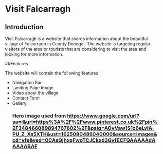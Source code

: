 # Visit Falcarragh


## Introduction

<p> Visit Falcarragh is a website that shares information about the beautiful village of Falcarragh in County Donegal. The website is targeting regular visitors of the area or tourists that are considering to visit the area and looking for more information.</p>

##Features

<p> The website will contain the following features :
<ul>
<li>Navigation Bar</li>
<li>Landing Page Image</li>
<li>Video about the village</li>
<li>Contact Form</li>
<li>Gallery</li>

### Hero image used from https://www.google.com/url?sa=i&url=https%3A%2F%2Fwww.pinterest.co.uk%2Fpin%2F348466089894767602%2F&psig=AOvVaw1S1z6eLylA-PU_Z_Xa5XTK&ust=1625080486040000&source=images&cd=vfe&ved=0CAsQjhxqFwoTCJCkxd3GvfECFQAAAAAdAAAAABAF